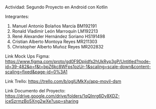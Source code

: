 Actividad: Segundo Proyecto en Android con Kotlin

Integrantes:
1. Manuel Antonio Bolaños Marcía BM192191
2. Ronald Vladimir León Marroquín LM192213
3. René Alexander Hernández Soriano HS191498
4. Cristian Alberto Montoya Reyes MR211303
5. Christopher Alberto Muñoz Reyes MR202832

Link Mock Ups Figma:
https://www.figma.com/proto/gd0F9Dpjidfs2hUkRyp3gP/Untitled?node-id=39-482&p=f&t=bpZ6kc8WFps1ozUr-1&scaling=scale-down&content-scaling=fixed&page-id=0%3A1

Link Trello:
https://trello.com/b/pgIUMkXy/app-movil-dsm

Link Documento del Proyecto:
https://drive.google.com/drive/folders/1qQInrg6Dy8XDZ-iceSzrmzBo5Xng2wXe?usp=sharing
